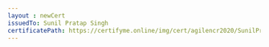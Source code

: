 ```yaml
--- 
layout : newCert 
issuedTo: Sunil Pratap Singh 
certificatePath: https://certifyme.online/img/cert/agilencr2020/SunilPratapSingh_c2aa1.png
--- 
```

